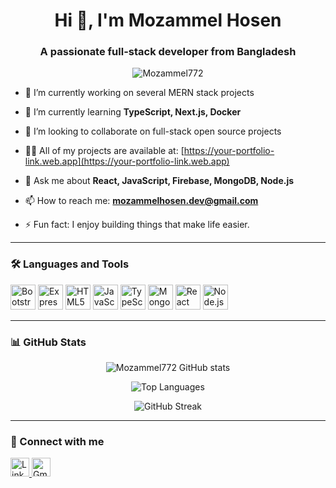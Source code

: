 <h1 align="center">Hi 👋, I'm Mozammel Hosen</h1>
<h3 align="center">A passionate full-stack developer from Bangladesh</h3>

<p align="center">
  <img src="https://komarev.com/ghpvc/?username=Mozammel772&label=Profile%20views&color=0e75b6&style=flat" alt="Mozammel772" />
</p>

- 🔭 I’m currently working on several MERN stack projects

- 🌱 I’m currently learning **TypeScript, Next.js, Docker**

- 👯 I’m looking to collaborate on full-stack open source projects

- 👨‍💻 All of my projects are available at: [https://your-portfolio-link.web.app](https://your-portfolio-link.web.app)

- 💬 Ask me about **React, JavaScript, Firebase, MongoDB, Node.js**

- 📫 How to reach me: **mozammelhosen.dev@gmail.com**

- ⚡ Fun fact: I enjoy building things that make life easier.

---

### 🛠️ Languages and Tools

<p align="left">
  <img src="https://cdn.jsdelivr.net/gh/devicons/devicon/icons/bootstrap/bootstrap-plain.svg" width="40" height="40" alt="Bootstrap" />
  <img src="https://cdn.jsdelivr.net/gh/devicons/devicon/icons/express/express-original.svg" width="40" height="40" alt="Express" />
  <img src="https://cdn.jsdelivr.net/gh/devicons/devicon/icons/html5/html5-original.svg" width="40" height="40" alt="HTML5" />
  <img src="https://cdn.jsdelivr.net/gh/devicons/devicon/icons/javascript/javascript-original.svg" width="40" height="40" alt="JavaScript" />
  <img src="https://cdn.jsdelivr.net/gh/devicons/devicon/icons/typescript/typescript-original.svg" width="40" height="40" alt="TypeScript" />
  <img src="https://cdn.jsdelivr.net/gh/devicons/devicon/icons/mongodb/mongodb-original.svg" width="40" height="40" alt="MongoDB" />
  <img src="https://cdn.jsdelivr.net/gh/devicons/devicon/icons/react/react-original.svg" width="40" height="40" alt="React" />
  <img src="https://cdn.jsdelivr.net/gh/devicons/devicon/icons/nodejs/nodejs-original.svg" width="40" height="40" alt="Node.js" />
</p>

---

### 📊 GitHub Stats

<p align="center">
  <img src="https://github-readme-stats.vercel.app/api?username=Mozammel772&show_icons=true&theme=default" alt="Mozammel772 GitHub stats" />
</p>

<p align="center">
  <img src="https://github-readme-stats.vercel.app/api/top-langs/?username=Mozammel772&layout=compact&theme=default" alt="Top Languages" />
</p>

<p align="center">
  <img src="https://github-readme-streak-stats.herokuapp.com?user=Mozammel772&theme=default" alt="GitHub Streak" />
</p>

---

### 🔗 Connect with me

<p align="left">
  <a href="https://www.linkedin.com/in/your-link" target="_blank">
    <img src="https://cdn.jsdelivr.net/gh/devicons/devicon/icons/linkedin/linkedin-original.svg" width="30" height="30" alt="LinkedIn" />
  </a>
  <a href="mailto:mozammelhosen.dev@gmail.com" target="_blank">
    <img src="https://img.icons8.com/color/48/000000/gmail--v1.png" width="30" height="30" alt="Gmail" />
  </a>
</p>
